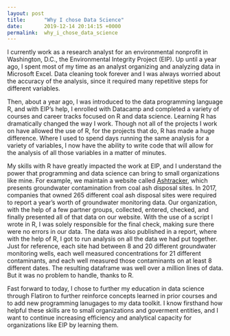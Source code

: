 ```yaml
---
layout: post
title:      "Why I chose Data Science"
date:       2019-12-14 20:14:15 +0000
permalink:  why_i_chose_data_science
---
```



I currently work as a research analyst for an environmental nonprofit in Washington, D.C., the Environmental Integrity Project (EIP). Up until a year ago, I spent most of my time as an analyst organizing and analyzing data in Microsoft Excel. Data cleaning took forever and I was always worried about the accuracy of the analysis, since it required many repetitive steps for different variables. 

Then, about a year ago, I was introduced to the data programming language R, and with EIP’s help, I enrolled with Datacamp and completed a variety of courses and career tracks focused on R and data science. Learning R has dramatically changed the way I work. Though not all of the projects I work on have allowed the use of R, for the projects that do, R has made a huge difference. Where I used to spend days running the same analysis for a variety of variables, I now have the ability to write code that will allow for the analysis of all those variables in a matter of minutes.

My skills with R have greatly impacted the work at EIP, and I understand the power that programming and data science can bring to small organizations like mine. For example, we maintain a website called [Ashtracker](http://ashtracker.org/), which presents groundwater contamination from coal ash disposal sites. In 2017, companies that owned 265 different coal ash disposal sites were required to report a year’s worth of groundwater monitoring data. Our organization, with the help of a few partner groups, collected,
entered, checked, and finally presented all of that data on our website. With the use of a script I wrote in R, I was solely responsible for the final check, making sure there were no errors in our data. The data was also published in a report, where with the help of R, I got to run analysis on all the data we had put together. Just for reference, each site had between 8 and 20 different groundwater monitoring wells, each well measured concentrations for 21 different contaminants, and each well measured those contaminants on at least 8 different dates. The resulting dataframe was well over a million lines of data. But it was no problem to handle, thanks to R.

Fast forward to today, I chose to further my education in data science through Flatiron to further reinforce concepts learned in prior courses and to add new programming lanugages to my data toolkit. I know firsthand how helpful these skills are to small organizations and goverment entities, and I want to continue increasing efficiency and analytical capacity for organizations like EIP by learning them.

